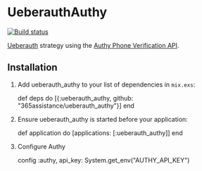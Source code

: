 # UeberauthAuthy

[![Build status](https://badge.buildkite.com/d00ca89c5b7bb113af3b4423be78b2eb480a9b25a5a9dd8511.svg)](https://buildkite.com/365-assistance-pty-ltd/ueberauthauthy)

[Ueberauth](https://github.com/ueberauth/ueberauth) strategy using the [Authy Phone Verification API](https://docs.authy.com/phone_verification.html).

## Installation

  1. Add ueberauth_authy to your list of dependencies in `mix.exs`:

        def deps do
          [{:ueberauth_authy, github: "365assistance/ueberauth_authy"}]
        end

  2. Ensure ueberauth_authy is started before your application:

        def application do
          [applications: [:ueberauth_authy]]
        end

  3. Configure Authy

        config :authy,
          api_key: System.get_env("AUTHY_API_KEY")

